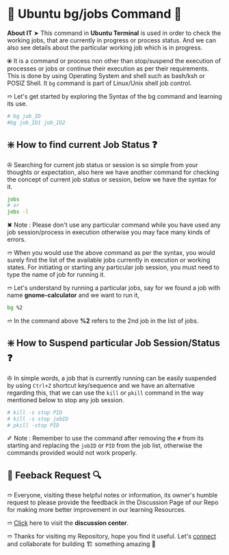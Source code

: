 # 💠 Ubuntu bg/jobs Command 🛅

**About IT** ➤ This command in **Ubuntu Terminal** is used in order to check the working jobs, that are currently in progress or process status. And we can also see details about the particular working job which is in progress.

⦿ It is a command or process non other than stop/suspend the execution of processes or jobs or continue their execution as per their requirements. This is done by using Operating System and shell such as bash/ksh or POSIZ Shell. It `bg` command is part of Linux/Unix shell job control.

➱ Let's get started by exploring the Syntax of the bg command and learning its use.

```bash
# bg job_ID
#bg job_ID1 job_ID2
```

## ❇️ How to find current Job Status ❓

✇ Searching for current job status or session is so simple from your thoughts or expectation, also here we have another command for checking the concept of current job status or session, below we have the syntax for it.

```bash
jobs
# or 
jobs -l
```

✖ Note : Please don't use any particular command while you have used any job session/process in execution otherwise you may face many kinds of errors.

➱ When you would use the above command as per the syntax, you would surely find the list of the available jobs currently in execution or working states. For initiating or starting any particular job session, you must need to type the name of job for running it.

➱ Let's understand by running a particular jobs, say for we found a job with name **gnome-calculator** and we want to run it,

```bash
bg %2
```

➱ In the command above **%2** refers to the 2nd job in the list of jobs.

## ❇️ How to Suspend particular Job Session/Status ❓

✇ In simple words, a job that is currently running can be easily suspended by using `Ctrl+Z` shortcut key/sequence and we have an alternative regarding this, that we can use the `kill` or `pkill` command in the way mentioned below to stop any job session.

```bash
# kill -s stop PID
# kill -s stop jobID
# pkill -stop PID
```

✐ Note : Remember to use the command after removing the `#` from its starting and replacing the `jobID` or `PID` from the job list, otherwise the commands provided would not work properly.

## 📑 Feeback Request 🔍

➱ Everyone, visiting these helpful notes or information, its owner's humble request to please provide the feedback in the Discussion Page of our Repo for making more better improvement in our learning Resources.

➱ [Click](https://github.com/ackwolver335/Ubun2World/discussions) here to visit the **discussion center**.

➱ Thanks for visiting my Repository, hope you find it useful. Let's [connect](https://github.com/ackwolver335) and collaborate for building 🏗️ something amazing 🗿